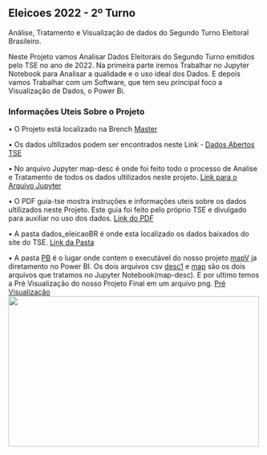 ## Eleicoes 2022 - 2º Turno
Análise, Tratamento e Visualização de dados do Segundo Turno Eleitoral Brasileiro.



Neste Projeto vamos Analisar Dados Eleitorais do Segundo Turno emitidos pelo TSE no ano de 2022. Na primeira parte iremos Trabalhar no Jupyter Notebook para Analisar a qualidade e o uso ideal dos Dados. E depois vamos Trabalhar com um Software, que tem seu principal foco a Visualização de Dados, o Power Bi.


### Informações Uteis Sobre o Projeto

• O Projeto está localizado na Brench [Master](https://github.com/RyanQuize/Eleicoes-2022---2-Turno/tree/master)

• Os dados ultilizados podem ser encontrados neste Link - [Dados Abertos TSE](https://dadosabertos.tse.jus.br/dataset/resultados-2022)

• No arquivo Jupyter map-desc é onde foi feito todo o processo de Analise e Tratamento de todos os dados 
ultilizados neste projeto. [Link para o Arquivo Jupyter](https://github.com/RyanQuize/Eleicoes-2022---2-Turno/blob/master/map-desc.ipynb)

• O PDF guia-tse mostra instruções e informações uteis sobre os dados ultilizados neste Projeto. Este guia foi feito 
pelo próprio TSE e divulgado para auxiliar no uso dos dados. [Link do PDF](https://github.com/RyanQuize/Eleicoes-2022---2-Turno/blob/master/guia-tse.pdf)

• A pasta dados_eleicaoBR é onde esta localizado os dados baixados do site do TSE. [Link da Pasta](https://github.com/RyanQuize/Eleicoes-2022---2-Turno/tree/master/dados_eleicaoBR)

• A pasta [PB](https://github.com/RyanQuize/Eleicoes-2022---2-Turno/tree/master/PB) é o lugar onde contem o executável do nosso projeto [mapV](https://github.com/RyanQuize/Eleicoes-2022---2-Turno/blob/master/PB/mapV.pbix) ja diretamento no Power BI.
Os dois arquivos csv [desc1](https://github.com/RyanQuize/Eleicoes-2022---2-Turno/blob/master/PB/desc1.csv) e [map](https://github.com/RyanQuize/Eleicoes-2022---2-Turno/blob/master/PB/map.csv) são os dois arquivos que tratamos no Jupyter Notebook(map-desc).
E por ultimo temos a Pré Visualização do nosso Projeto Final em um arquivo png. [Pré Visualização](https://github.com/RyanQuize/Eleicoes-2022---2-Turno/blob/master/PB/Pré%20Visualização.png)
<img src="https://github.com/RyanQuize/Eleicoes-2022-2-Turno/blob/master/PB/Pré%20Visualização.png?raw=true" width="500" height="300">



